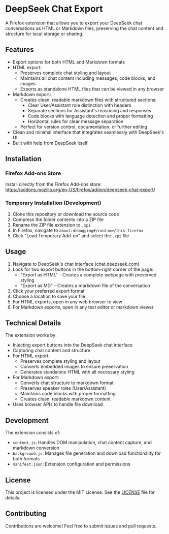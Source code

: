 # DeepSeek Chat Export

A Firefox extension that allows you to export your DeepSeek chat conversations as HTML or Markdown files, preserving the chat content and structure for local storage or sharing.

## Features
- Export options for both HTML and Markdown formats
- HTML export:
  - Preserves complete chat styling and layout
  - Maintains all chat content including messages, code blocks, and images
  - Exports as standalone HTML files that can be viewed in any browser
- Markdown export:
  - Creates clean, readable markdown files with structured sections:
    - Clear User/Assistant role distinction with headers
    - Separate sections for Assistant's reasoning and responses
    - Code blocks with language detection and proper formatting
    - Horizontal rules for clear message separation
  - Perfect for version control, documentation, or further editing
- Clean and minimal interface that integrates seamlessly with DeepSeek's UI
- Built with help from DeepSeek itself

## Installation

### Firefox Add-ons Store
Install directly from the Firefox Add-ons store:
https://addons.mozilla.org/en-US/firefox/addon/deepseek-chat-export/

### Temporary Installation (Development)
1. Clone this repository or download the source code
2. Compress the folder contents into a ZIP file
3. Rename the ZIP file extension to `.xpi`
4. In Firefox, navigate to `about:debugging#/runtime/this-firefox`
5. Click "Load Temporary Add-on" and select the `.xpi` file

## Usage
1. Navigate to DeepSeek's chat interface (chat.deepseek.com)
2. Look for two export buttons in the bottom-right corner of the page:
   - "Export as HTML" - Creates a complete webpage with preserved styling
   - "Export as MD" - Creates a markdown file of the conversation
3. Click your preferred export format
4. Choose a location to save your file
5. For HTML exports, open in any web browser to view
6. For Markdown exports, open in any text editor or markdown viewer

## Technical Details
The extension works by:
- Injecting export buttons into the DeepSeek chat interface
- Capturing chat content and structure
- For HTML export:
  - Preserves complete styling and layout
  - Converts embedded images to ensure preservation
  - Generates standalone HTML with all necessary styling
- For Markdown export:
  - Converts chat structure to markdown format
  - Preserves speaker roles (User/Assistant)
  - Maintains code blocks with proper formatting
  - Creates clean, readable markdown content
- Uses browser APIs to handle file download

## Development
The extension consists of:
- `content.js`: Handles DOM manipulation, chat content capture, and markdown conversion
- `background.js`: Manages file generation and download functionality for both formats
- `manifest.json`: Extension configuration and permissions

## License
This project is licensed under the MIT License. See the [LICENSE](LICENSE) file for details.

## Contributing
Contributions are welcome! Feel free to submit issues and pull requests.

